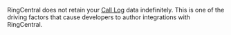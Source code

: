 RingCentral does not retain your [Call Log](https://developers.ringcentral.com/api-docs/latest/index.html#!#RefCallLogInfo.html) data indefinitely. This is one of the driving factors that cause developers to author integrations with RingCentral.

